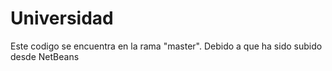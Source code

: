 # Universidad
Este codigo se encuentra en la rama "master". Debido a que ha sido subido desde NetBeans
